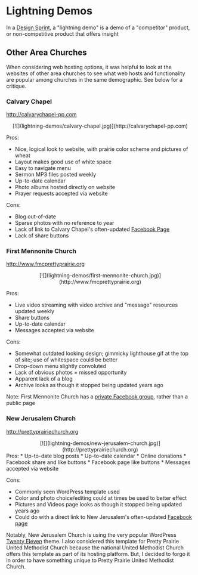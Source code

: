 # Lightning Demos

In a [Design Sprint](design_sprint.md), a "lightning demo" is a demo of a "competitor" product, or non-competitive product that offers insight

## Other Area Churches

When considering web hosting options, it was helpful to look at the websites of other area churches to see what web hosts and functionality are popular among churches in the same demographic. See below for a critique. 

### Calvary Chapel

http://calvarychapel-pp.com
<center>
[![](lightning-demos/calvary-chapel.jpg)](http://calvarychapel-pp.com)
</center>

Pros:
* Nice, logical look to website, with prairie color scheme and pictures of wheat
* Layout makes good use of white space
* Easy to navigate menu
* Sermon MP3 files posted weekly
* Up-to-date calendar
* Photo albums hosted directly on website
* Prayer requests accepted via website

Cons: 
* Blog out-of-date
* Sparse photos with no reference to year
* Lack of link to Calvary Chapel's often-updated [Facebook Page](https://www.facebook.com/CalvaryChapelOfPrettyPrairie)
* Lack of share buttons
 
### First Mennonite Church

http://www.fmcprettyprairie.org
<center>
[![](lightning-demos/first-mennonite-church.jpg)](http://www.fmcprettyprairie.org)
</center>

Pros:
* Live video streaming with video archive and "message" resources updated weekly
* Share buttons
* Up-to-date calendar
* Messages accepted via website

Cons: 
* Somewhat outdated looking design; gimmicky lighthouse gif at the top of site; use of whitespace could be better
* Drop-down menu slightly convoluted 
* Lack of obvious photos = missed opportunity 
* Apparent lack of a blog
* Archive looks as though it stopped being updated years ago

Note: First Mennonite Church has a [private Facebook group](https://www.facebook.com/groups/227093304023264/?fref=ts), rather than a public page

### New Jerusalem Church

http://prettyprairiechurch.org
<center>
[![](lightning-demos/new-jerusalem-church.jpg)](http://prettyprairiechurch.org)
</center>
Pros:
* Up-to-date blog posts
* Up-to-date calendar
* Online donations
* Facebook share and like buttons
* Facebook page like buttons
* Messages accepted via website

Cons: 
* Commonly seen WordPress template used
* Color and photo choice/editing could at times be used to better effect
* Pictures and Videos page looks as though it stopped being updated years ago
* Could do with a direct link to New Jerusalem's often-updated [Facebook page](https://www.facebook.com/newjerusalemchurchprettyprairieks)

Notably, New Jerusalem Church is using the very popular WordPress [Twenty Eleven](https://wordpress.org/themes/twentyeleven) theme. I also considered this template for Pretty Prairie United Methodist Church because the national United Methodist Church offers this template as part of its hosting platform. But, I decided to forgo it in order to have something unique to Pretty Prairie United Methodist Church. 
